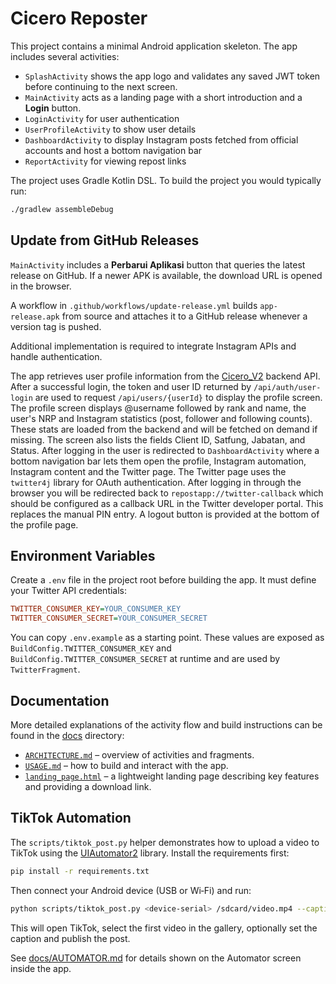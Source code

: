 # Cicero Reposter

This project contains a minimal Android application skeleton. The app includes
several activities:

- `SplashActivity` shows the app logo and validates any saved JWT token before
  continuing to the next screen.
- `MainActivity` acts as a landing page with a short introduction and a **Login**
  button.
- `LoginActivity` for user authentication
- `UserProfileActivity` to show user details
- `DashboardActivity` to display Instagram posts fetched from official accounts
  and host a bottom navigation bar
- `ReportActivity` for viewing repost links

The project uses Gradle Kotlin DSL. To build the project you would typically run:

```bash
./gradlew assembleDebug
```

## Update from GitHub Releases

`MainActivity` includes a **Perbarui Aplikasi** button that queries the latest
release on GitHub. If a newer APK is available, the download URL is opened in
the browser.

A workflow in `.github/workflows/update-release.yml` builds `app-release.apk`
from source and attaches it to a GitHub release whenever a version tag is
pushed.

Additional implementation is required to integrate Instagram APIs and handle authentication.

The app retrieves user profile information from the [Cicero_V2](https://github.com/cicero78M/Cicero_V2) backend API.
After a successful login, the token and user ID returned by `/api/auth/user-login`
are used to request `/api/users/{userId}` to display the profile screen.
The profile screen displays @username followed by rank and name, the user's NRP and Instagram statistics (post, follower and following counts). These stats are loaded from the backend and will be fetched on demand if missing. The screen also lists the fields Client ID, Satfung, Jabatan, and Status.
After logging in the user is redirected to `DashboardActivity` where a bottom navigation bar lets them open the profile, Instagram automation, Instagram content and the Twitter page. The Twitter page uses the `twitter4j` library for OAuth authentication. After logging in through the browser you will be redirected back to `repostapp://twitter-callback` which should be configured as a callback URL in the Twitter developer portal. This replaces the manual PIN entry.
A logout button is provided at the bottom of the profile page.

## Environment Variables

Create a `.env` file in the project root before building the app. It must define your Twitter API credentials:

```ini
TWITTER_CONSUMER_KEY=YOUR_CONSUMER_KEY
TWITTER_CONSUMER_SECRET=YOUR_CONSUMER_SECRET
```

You can copy `.env.example` as a starting point. These values are exposed as `BuildConfig.TWITTER_CONSUMER_KEY` and `BuildConfig.TWITTER_CONSUMER_SECRET` at runtime and are used by `TwitterFragment`.

## Documentation

More detailed explanations of the activity flow and build instructions can be
found in the [docs](docs/) directory:

- [`ARCHITECTURE.md`](docs/ARCHITECTURE.md) – overview of activities and
  fragments.
- [`USAGE.md`](docs/USAGE.md) – how to build and interact with the app.
- [`landing_page.html`](docs/landing_page.html) – a lightweight landing page
  describing key features and providing a download link.

## TikTok Automation

The `scripts/tiktok_post.py` helper demonstrates how to upload a video to TikTok
using the [UIAutomator2](https://github.com/openatx/uiautomator2) library. Install
the requirements first:

```bash
pip install -r requirements.txt
```

Then connect your Android device (USB or Wi‑Fi) and run:

```bash
python scripts/tiktok_post.py <device-serial> /sdcard/video.mp4 --caption "Hello"
```

This will open TikTok, select the first video in the gallery, optionally set the
caption and publish the post.

See [docs/AUTOMATOR.md](docs/AUTOMATOR.md) for details shown on the Automator
screen inside the app.


